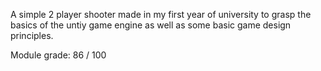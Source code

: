 A simple 2 player shooter made in my first year of university to grasp the basics of the untiy game engine as well as some basic game design principles.

Module grade: 86 / 100
